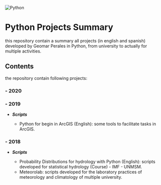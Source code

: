 <img alt="Python" src="https://img.shields.io/badge/python%20-%2314354C.svg?&style=for-the-badge&logo=python&logoColor=white"/>

# Python Projects Summary

this repository contain a summary all projects (in english and spanish) developed by Geomar Perales in Python, from university to actually for multiple activities.

## Contents

the repository contain following projects:

### - 2020



### - 2019

- ***Scripts***

  - Python for begin in ArcGIS (English): some tools to facilitate tasks in ArcGIS.

### - 2018

- ***Scripts***

  - Probability Distributions for hydrology with Python (English): scripts developed for statistical hydrology (Course) - IMF - UNMSM.
  - Meteorolab: scripts developed for the laboratory practices of meteorology and climatology of multiple university.
